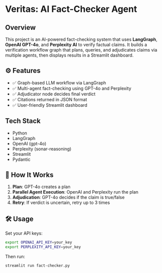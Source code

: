 # Veritas: AI Fact-Checker Agent

## Overview
This project is an AI-powered fact-checking system that uses **LangGraph**, **OpenAI GPT-4o**, and **Perplexity AI** to verify factual claims. It builds a verification workflow graph that plans, queries, and adjudicates claims via multiple agents, then displays results in a Streamlit dashboard.

## ⚙️ Features
- ✅ Graph-based LLM workflow via LangGraph
- ✅ Multi-agent fact-checking using GPT-4o and Perplexity
- ✅ Adjudicator node decides final verdict
- ✅ Citations returned in JSON format
- ✅ User-friendly Streamlit dashboard

## Tech Stack
- Python
- LangGraph
- OpenAI (gpt-4o)
- Perplexity (sonar-reasoning)
- Streamlit
- Pydantic

## 🚀 How It Works
1. **Plan**: GPT-4o creates a plan
2. **Parallel Agent Execution**: OpenAI and Perplexity run the plan
3. **Adjudication**: GPT-4o decides if the claim is true/false
4. **Retry**: If verdict is uncertain, retry up to 3 times

## 🛠️ Usage
Set your API keys:
```bash
export OPENAI_API_KEY=your_key
export PERPLEXITY_API_KEY=your_key
```

Then run:
```bash
streamlit run fact-checker.py
```
